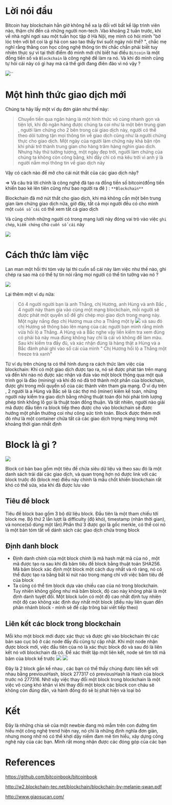 # Lời nói đầu
Bitcoin hay blockchain hẳn giờ không hề xa lạ đối với bất kể lập trình viên nào, thậm chí đến cả những người non-tech .Vào khoảng 2 tuần trước, khi về nhà nghỉ ngơi sau một tuần học tập ở Hà Nội, mẹ mình có hỏi mình "bờ lóc trên với bít coi là gì hả con sao tao thấy tivi suốt ngày nói thế?  ", chắc mẹ nghĩ rằng thằng con học công nghệ thông tin thì chắc chắn phải biết tuy nhiên  thực sự vì tại thời điểm đó mình mới chỉ biết hai điều `Bitcoin` là một đồng tiền số và `Blockchain` là công nghệ để làm ra nó. Và khi đó mình cũng tự hỏi cái này có gì hay mà cả thế giới đang điên đảo vì nó vậy ?

 ![](https://images.viblo.asia/e4c48d2d-4ddf-4a33-9b13-b38704322377.png)``
 
# Một hình thức giao dịch mới
Chúng ta hãy lấy một ví dụ đơn giản như thế này:
> Chuyển tiền qua ngân hàng là một hình thức vô cùng nhanh gọn và tiện lợi, khi đó ngân hàng được chúng ta coi như là một bên trung gian , người làm chứng cho 2 bên trong cái giao dịch này, người có thể theo dõi tường tận mọi thông tin về giao dịch cũng như là người chứng thực cho giao dịch. Một ngày của người làm chứng này khá bận rộn khi phải trở thành trung gian cho hàng trăm hàng nghìn giao dịch. Nhưng hãy thử tưởng tượng, một ngày đẹp trời, người làm chứng của chúng ta không còn công bằng, khi đấy chỉ có mà kêu trời vì anh ý là người nắm mọi thông tin về giao dịch này

 Vậy có cách nào  để mở cho cái nút thắt của các giao dịch này?

=> Và câu trả lời chính là công nghệ đã tạo ra đồng tiền số bitcoin(đồng tiền khiến bao kẻ lên tiên cũng như bao người ra đê ) :      `**Blockchain**` 

Blockchain đã mở nút thắt cho giao dịch,  khi mà không cần một bên trung gian làm chứng giao dịch nữa, giờ đây, tất cả mọi người đều có cho mình một `cuốn sổ cái` có thể xem tất cả giao dịch

Và cũng chính những người có trong mạng lưới này đóng vai trò vào việc `ghi chép`, `kiểm chứng` cho `cuốn sổ cái` này 

![](https://images.viblo.asia/6d3a24be-4306-4d7d-a4a6-a54f32101d4a.jpg)


# Cách thức làm việc
Lan man một hồi thì tóm váy lại thì cuốn sổ cái này làm việc như thế nào, ghi chép ra sao mà có thể tự tin nói rằng mọi người có thể tin tưởng vào nó ?

![](https://images.viblo.asia/a26e49e1-ad95-43af-aee9-9cf06fb6fe2b.jpg)

Lại thêm một ví dụ nữa:
> Có 4 người người bạn là anh Thắng, chị Hương, anh Hùng và anh Bắc , 4 người này tham gia vào cùng một mạng blockchain, mỗi người sẽ được phát một quyển sổ để ghi chép mọi giao dịch trong mạng này. Một ngày nắng đẹp chị Hương mua cho a Thắng một ly ![](https://images.viblo.asia/61d75fcb-6624-40e7-ba5e-399a951611b4.jpg)  và sau đó chị Hương sẽ thông báo lên mạng của các người bạn mình rằng mình vừa hối lộ a Thắng. A Hùng và a Bắc nghe vậy liền kiểm tra xem đúng có phải bà này mua đúng không hay chỉ là cái vỏ không để làm màu. Sau khi kiểm tra đầy đủ, và xác nhận đúng là hàng thật a Hùng và a Bắc đành phải ghi vào sổ cái của mình " Chị Hương hối lộ a Thắng một freeze trà xanh"

Từ ví dụ trên chúng ta có thể hình dung ra cách thức làm việc của blockchain: Khi có một giao dịch được tạo ra, nó sẽ được phát tán trên mạng và đến khi nào nó được xác nhận và đưa vào một block thông qua một quá trình gọi là đào (mining)  và khi đó nó đã trở thành một phần của blockchain, được ghi trong mỗi quyển sổ của các thành viên tham gia mạng. Ở ví dụ trên , 2 người là a Hùng và Bắc sẽ là các thợ mỏ (miner) kiêm kế toán, những người này kiểm tra giao dịch bằng những thuật toán đòi hỏi phải tính lượng phép tính khổng lồ gọi là thuật toán đồng thuận. Và tất nhiên, người nào giải mã được đầu tiên ra block tiếp theo được cho vào blockchain sẽ được hướng một phần thưởng coi như công sức tính toán. Block được thêm mới đó như là một container chứa tất cả các giao dịch trọng mạng trong một khoảng thời gian nhất định

# Block là gì ?
![](https://images.viblo.asia/539c1f01-5ea4-47b1-9b20-a01ae611f7e5.png)

Block cơ bản bao gồm một tiêu đề chứa siêu dữ liệu và theo sau đó là một danh sách trải dài các giao dịch, và quan trọng hợn nó được link với các block trước  đó (block mẹ) điều này chính là mấu chốt khiến blockchain rất khó có thể sửa, xóa khi đã được lưu vào


##     Tiêu đề block
Tiêu đề block bao gồm 3 bộ dữ liệu block. Đầu tiên là một tham chiếu tới block mẹ. Bộ thứ 2 lần lượt là difficulty (độ khó), timestamp (nhãn thời gian), và nonce(số dùng một lần).Phần thứ 3 được gọi là gốc merkle, có thể coi nó là một bản tóm tắt về dánh sách các giao dịch chứa trong block

## Định danh block
* Định danh chính của một block chính là mã hash mật mã của nó , một mã được tạo ra sau khi đã băm tiêu đề block bằng thuật toán SHA256. Mã băm block xác định một block một cách duy nhất và rõ ràng, nó có thể được tạo ra bằng bất kì nút nào trong mạng chỉ với việc băm tiêu đề của block
* Ta cũng có thể tìm block dựa vào chiều cao của nó trong blockchain. Tuy nhiên không giống như mã băm block, độ cao này không phải là một định danh tuyệt đối. Một block luôn có một độ cao nhất định tuy nhiên một độ cao không xác định duy nhất một block (điều này liên quan đến phân nhánh block - mình sẽ đề cập trông bài viết tiếp theo)
## Liên kết các block trong blockchain
Mỗi kho một block mới được xác thực và được ghi vào blockchain thì các bản sao cục bộ ở các node đầy đủ cũng tự cập nhật. Khi một node nhận được block mới, việc đầu tiên của nó là xác thực block đó và sau đó là liên kết nó với blockchain đã có. Để xác thiết lập một liên kết, node sẽ tìm tới mã băm của block kế trước
![](https://images.viblo.asia/8deae47c-271a-4bf1-bcb5-311457a88ac3.PNG)
![](https://images.viblo.asia/1c68bade-3bd2-479b-adf0-039a5277dcf7.PNG)

Đây là 2 block gần kề nhau , các bạn có thể thấy chúng được liên kết với nhau bằng previousHash, block 277317 có previousHash là Hash của block trước nó 277316. Nhờ vậy việc thay đổi một block trong blockchain là một việc vô cùng khó khăn vì khi thay đổi một block các block con cháu sẽ không còn đúng đắn, và hành đồng đó sẽ bị phát hiện và loại bỏ


# Kết
Đây là những chia sẻ của một newbie đang mò mẫm trên con đường tìm hiểu một công nghệ trend hiện nay, nó chỉ là những định nghĩa đơn giản, nhưng mong nhờ nó có thể khơi dậy niềm đam mê tìm hiểu, xây dựng công nghệ này của các bạn. Mình rất mong nhận được các đóng góp của các bạn
# References
https://github.com/bitcoinbook/bitcoinbook

http://w2.blockchain-tec.net/blockchain/blockchain-by-melanie-swan.pdf

http://www.giaosucan.com/